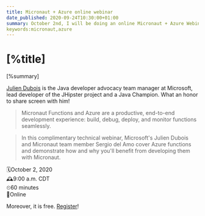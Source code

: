 ```yaml
---
title: Micronaut + Azure online webinar
date_published: 2020-09-24T10:30:00+01:00
summary: October 2nd, I will be doing an online Micronaut + Azure Webinar together with Julien Dubois.
keywords:micronaut,azure
---
```


# [%title]

[%summary]

[Julien Dubois](https://twitter.com/juliendubois) is the Java developer advocacy team manager at Microsoft, lead developer of the JHipster project and a Java Champion. What an honor to share screen with him!

> Micronaut Functions and Azure are a productive, end-to-end development experience: build, debug, deploy, and monitor functions seamlessly. 

> In this complimentary technical webinar, Microsoft's Julien Dubois and Micronaut team member Sergio del Amo cover Azure functions and demonstrate how and why you'll benefit from developing them with Micronaut.

🗓October 2, 2020  
🕰9:00 a.m. CDT  
⏲60 minutes  
📍Online

Moreover, it is free. [Register](https://objectcomputing.com/products/micronaut/resources/azure-functions-with-micronaut)!

